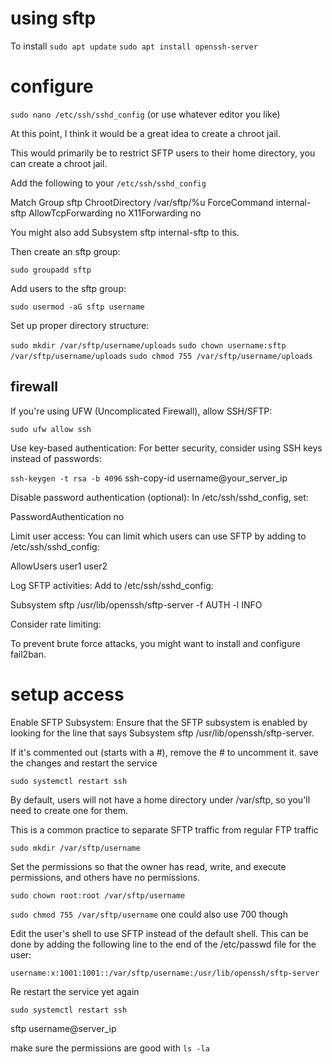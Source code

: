 # using sftp

To install
`sudo apt update`
`sudo apt install openssh-server`

# configure

`sudo nano /etc/ssh/sshd_config` (or use whatever editor you like)

At this point, I think it would be a great idea to create a chroot jail.

This would primarily be to restrict SFTP users to their home directory, you can create a chroot jail. 

Add the following to your `/etc/ssh/sshd_config`

Match Group sftp
    ChrootDirectory /var/sftp/%u
    ForceCommand internal-sftp
    AllowTcpForwarding no
    X11Forwarding no

You might also add Subsystem sftp internal-sftp to this.

Then create an sftp group:

`sudo groupadd sftp`

Add users to the sftp group:

`sudo usermod -aG sftp username`

Set up proper directory structure:

`sudo mkdir /var/sftp/username/uploads`
`sudo chown username:sftp /var/sftp/username/uploads`
`sudo chmod 755 /var/sftp/username/uploads`

## firewall

If you're using UFW (Uncomplicated Firewall), allow SSH/SFTP:

`sudo ufw allow ssh`

Use key-based authentication:
For better security, consider using SSH keys instead of passwords:

`ssh-keygen -t rsa -b 4096`
ssh-copy-id username@your_server_ip

Disable password authentication (optional):
In /etc/ssh/sshd_config, set:

PasswordAuthentication no

Limit user access:
You can limit which users can use SFTP by adding to /etc/ssh/sshd_config:

AllowUsers user1 user2

Log SFTP activities:
Add to /etc/ssh/sshd_config:

Subsystem sftp /usr/lib/openssh/sftp-server -f AUTH -l INFO

Consider rate limiting:

To prevent brute force attacks, you might want to install and configure fail2ban.

# setup access 

Enable SFTP Subsystem: Ensure that the SFTP subsystem is enabled by looking for the line that says Subsystem sftp /usr/lib/openssh/sftp-server.

If it's commented out (starts with a #), remove the # to uncomment it. save the changes and restart the service

`sudo systemctl restart ssh`

By default, users will not have a home directory under /var/sftp, so you'll need to create one for them. 

This is a common practice to separate SFTP traffic from regular FTP traffic

`sudo mkdir /var/sftp/username`

Set the permissions so that the owner has read, write, and execute permissions, and others have no permissions.

`sudo chown root:root /var/sftp/username`

`sudo chmod 755 /var/sftp/username` one could also use 700 though

Edit the user's shell to use SFTP instead of the default shell. This can be done by adding the following line to the end of the /etc/passwd file for the user:

`username:x:1001:1001::/var/sftp/username:/usr/lib/openssh/sftp-server`

Re restart the service yet again

`sudo systemctl restart ssh`

sftp username@server_ip

make sure the permissions are good with `ls -la`
